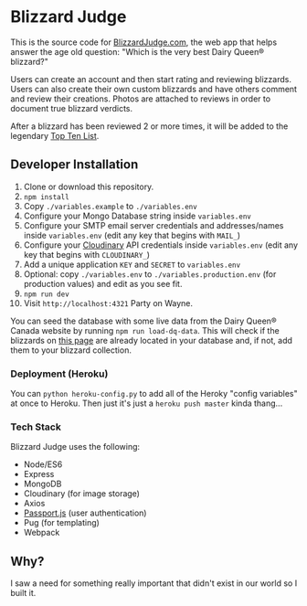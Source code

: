 # Blizzard Judge

This is the source code for [BlizzardJudge.com](https://blizzardjudge.com), the web app that helps answer the age old question: "Which is the very best Dairy Queen® blizzard?"

Users can create an account and then start rating and reviewing blizzards. Users can also create their own custom blizzards and have others comment and review their creations. Photos are attached to reviews in order to document true blizzard verdicts.

After a blizzard has been reviewed 2 or more times, it will be added to the legendary [Top Ten List](https://blizzardjudge.com#top-ten).

## Developer Installation

1. Clone or download this repository.
1. `npm install`
1. Copy `./variables.example` to `./variables.env`
1. Configure your Mongo Database string inside `variables.env`
1. Configure your SMTP email server credentials and addresses/names inside `variables.env` (edit any key that begins with `MAIL_`)
1. Configure your [Cloudinary](https://cloudinary.com) API credentials inside `variables.env` (edit any key that begins with `CLOUDINARY_`)
1. Add a unique application `KEY` and `SECRET` to `variables.env`
1. Optional: copy `./variables.env` to `./variables.production.env` (for production values) and edit as you see fit.
1. `npm run dev`
1. Visit `http://localhost:4321` Party on Wayne.

You can seed the database with some live data from the Dairy Queen® Canada website by running `npm run load-dq-data`. This will check if the blizzards on [this page](https://www.dairyqueen.com/ca-en/Menu/Treats/) are already located in your database and, if not, add them to your blizzard collection.

### Deployment (Heroku)

You can `python heroku-config.py` to add all of the Heroky "config variables" at once to Heroku. Then just it's just a `heroku push master` kinda thang...

### Tech Stack

Blizzard Judge uses the following:

- Node/ES6
- Express
- MongoDB
- Cloudinary (for image storage)
- Axios
- [Passport.js](http://www.passportjs.org/) (user authentication)
- Pug (for templating)
- Webpack

## Why?

I saw a need for something really important that didn't exist in our world so I built it.

